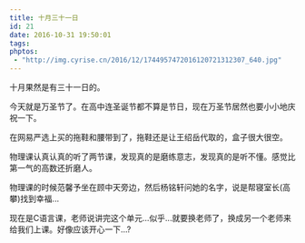 ```yaml
---
title: 十月三十一日
id: 21
date: 2016-10-31 19:50:01
tags:
phptos:
 - "http://img.cyrise.cn/2016/12/1744957472016120721312307_640.jpg"
---
```



十月果然是有三十一日的。

今天就是万圣节了。在高中连圣诞节都不算是节日，现在万圣节居然也要小小地庆祝一下。

在网易严选上买的拖鞋和腰带到了，拖鞋还是让王绍岳代取的，盒子很大很空。

物理课认真认真的听了两节课，发现真的是磨练意志，发现真的是听不懂。感觉比第一气的高数还折磨人。

物理课的时候范馨予坐在顾中天旁边，然后杨铭轩问她的名字，说是帮寝室长(高攀)找到幸福...

现在是C语言课，老师说讲完这个单元...似乎...就要换老师了，换成另一个老师来给我们上课。好像应该开心一下...?

